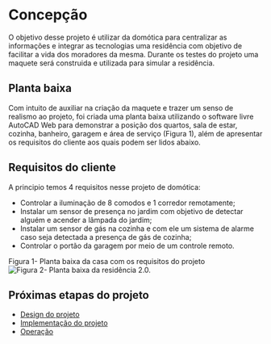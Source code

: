 # Concepção

  O objetivo desse projeto é utilizar da domótica para centralizar as informações e integrar as tecnologias uma residência com objetivo de facilitar a vida dos moradores da mesma. Durante os testes do projeto uma maquete será construida e utilizada para simular a residência.

## Planta baixa

Com intuito de auxiliar na criação da maquete e trazer um senso de realismo ao projeto, foi criada uma planta baixa utilizando o software livre AutoCAD Web para demonstrar a posição dos quartos, sala de estar, cozinha, banheiro, garagem e área de serviço (Figura 1), além de apresentar os requisitos do cliente aos quais podem ser lidos abaixo.


## Requisitos do cliente

A principio temos 4 requisitos nesse projeto de domótica:
* Controlar a iluminação de 8 comodos e 1 corredor remotamente;
* Instalar um sensor de presença no jardim com objetivo de detectar alguém e acender a lâmpada do jardim;
* Instalar um sensor de gás na cozinha e com ele um sistema de alarme caso seja detectada a presença de gás de cozinha;
* Controlar o portão da garagem por meio de um controle remoto.

Figura 1- Planta baixa da casa com os requisitos do projeto
![Figura 2- Planta baixa da residência 2.0.](https://github.com/MarceloZam/Projeto-Integrador-2-IFSC/blob/main/imagens/Maquete%20correta%202.png)

## Próximas etapas do projeto 
* [Design do projeto](https://github.com/MarceloZam/Projeto-Integrador-2-IFSC/blob/main/design.md)
* [Implementação do projeto](https://github.com/MarceloZam/Projeto-Integrador-2-IFSC/blob/main/implementa%C3%A7%C3%A3o.md)
* [Operação](https://youtu.be/z0c--w296pU)
